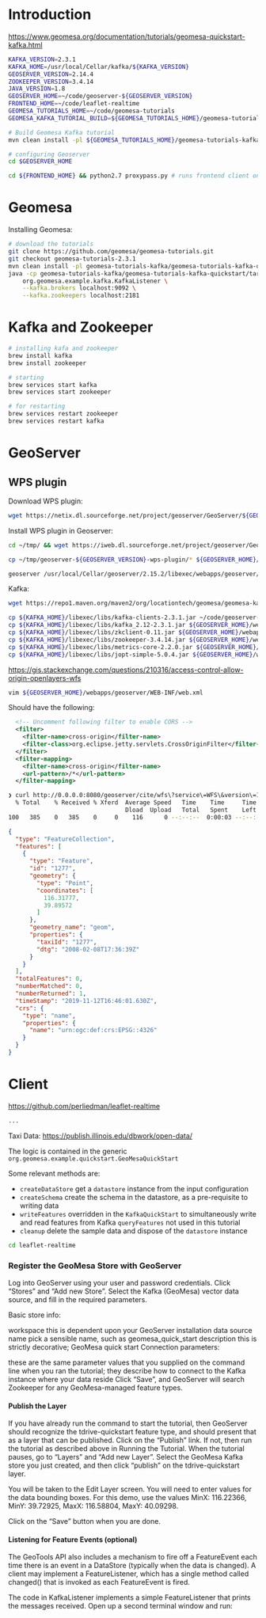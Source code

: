 # Introduction

https://www.geomesa.org/documentation/tutorials/geomesa-quickstart-kafka.html

```sh
KAFKA_VERSION=2.3.1
KAFKA_HOME=/usr/local/Cellar/kafka/${KAFKA_VERSION}
GEOSERVER_VERSION=2.14.4
ZOOKEEPER_VERSION=3.4.14
JAVA_VERSION=1.8
GEOSERVER_HOME=~/code/geoserver-${GEOSERVER_VERSION}
FRONTEND_HOME=~/code/leaflet-realtime
GEOMESA_TUTORIALS_HOME=~/code/geomesa-tutorials
GEOMESA_KAFKA_TUTORIAL_BUILD=${GEOMESA_TUTORIALS_HOME}/geomesa-tutorials-kafka/geomesa-tutorials-kafka-quickstart/target/geomesa-tutorials-kafka-quickstart-2.3.1.jar

# Build Geomesa Kafka tutorial
mvn clean install -pl ${GEOMESA_TUTORIALS_HOME}/geomesa-tutorials-kafka/geomesa-tutorials-kafka-quickstart -am

# configuring Geoserver
cd $GEOSERVER_HOME

cd ${FRONTEND_HOME} && python2.7 proxypass.py # runs frontend client on 0.0.0.0:8880

```

# Geomesa

Installing Geomesa:

```sh
# download the tutorials
git clone https://github.com/geomesa/geomesa-tutorials.git
git checkout geomesa-tutorials-2.3.1
mvn clean install -pl geomesa-tutorials-kafka/geomesa-tutorials-kafka-quickstart -am
java -cp geomesa-tutorials-kafka/geomesa-tutorials-kafka-quickstart/target/geomesa-tutorials-kafka-quickstart-2.3.1.jar \
    org.geomesa.example.kafka.KafkaListener \
    --kafka.brokers localhost:9092 \
    --kafka.zookeepers localhost:2181
```

# Kafka and Zookeeper

```sh
# installing kafa and zookeeper
brew install kafka
brew install zookeeper

# starting
brew services start kafka
brew services start zookeeper

# for restarting
brew services restart zookeeper
brew services restart kafka
```

# GeoServer

## WPS plugin

Download WPS plugin:

```sh
wget https://netix.dl.sourceforge.net/project/geoserver/GeoServer/${GEOSERVER_VERSION}/geoserver-${GEOSERVER_VERSION}-bin.zip

```

Install WPS plugin in Geoserver:

```sh
cd ~/tmp/ && wget https://iweb.dl.sourceforge.net/project/geoserver/GeoServer/${GEOSERVER_VERSION}/extensions/geoserver-${GEOSERVER_VERSION}-wps-plugin.zip 

cp ~/tmp/geoserver-${GEOSERVER_VERSION}-wps-plugin/* ${GEOSERVER_HOME}/webapps/geoserver/WEB-INF/lib

geoserver /usr/local/Cellar/geoserver/2.15.2/libexec/webapps/geoserver/data
```


Kafka:

```sh
wget https://repo1.maven.org/maven2/org/locationtech/geomesa/geomesa-kafka-gs-plugin_2.11/2.3.2/geomesa-kafka-gs-plugin_2.11-2.3.2-install.tar.gz
```

```sh
cp ${KAFKA_HOME}/libexec/libs/kafka-clients-2.3.1.jar ~/code/geoserver-${GEOSERVER_VERSION}/webapps/geoserver/WEB-INF/lib
cp ${KAFKA_HOME}/libexec/libs/kafka_2.12-2.3.1.jar ${GEOSERVER_HOME}/webapps/geoserver/WEB-INF/lib
cp ${KAFKA_HOME}/libexec/libs/zkclient-0.11.jar ${GEOSERVER_HOME}/webapps/geoserver/WEB-INF/lib
cp ${KAFKA_HOME}/libexec/libs/zookeeper-3.4.14.jar ${GEOSERVER_HOME}/webapps/geoserver/WEB-INF/lib
cp ${KAFKA_HOME}/libexec/libs/metrics-core-2.2.0.jar ${GEOSERVER_HOME}/webapps/geoserver/WEB-INF/lib
cp ${KAFKA_HOME}/libexec/libs/jopt-simple-5.0.4.jar ${GEOSERVER_HOME}/webapps/geoserver/WEB-INF/lib
```


https://gis.stackexchange.com/questions/210316/access-control-allow-origin-openlayers-wfs

```sh
vim ${GEOSERVER_HOME}/webapps/geoserver/WEB-INF/web.xml
```

Should have the following:

```xml
  <!-- Uncomment following filter to enable CORS -->
  <filter>
    <filter-name>cross-origin</filter-name>
    <filter-class>org.eclipse.jetty.servlets.CrossOriginFilter</filter-class>
  </filter>
  <filter-mapping>
    <filter-name>cross-origin</filter-name>
    <url-pattern>/*</url-pattern>
  </filter-mapping>
```


```sh
❯ curl http://0.0.0.0:8080/geoserver/cite/wfs\?service\=WFS\&version\=1.1.0\&request\=GetFeature\&typeName\=cite:tdrive-quickstart\&outputFormat\=application/json | jq
  % Total    % Received % Xferd  Average Speed   Time    Time     Time  Current
                                 Dload  Upload   Total   Spent    Left  Speed
100   385    0   385    0     0    116      0 --:--:--  0:00:03 --:--:--   116
```

```json
{
  "type": "FeatureCollection",
  "features": [
    {
      "type": "Feature",
      "id": "1277",
      "geometry": {
        "type": "Point",
        "coordinates": [
          116.31777,
          39.89572
        ]
      },
      "geometry_name": "geom",
      "properties": {
        "taxiId": "1277",
        "dtg": "2008-02-08T17:36:39Z"
      }
    }
  ],
  "totalFeatures": 0,
  "numberMatched": 0,
  "numberReturned": 1,
  "timeStamp": "2019-11-12T16:46:01.630Z",
  "crs": {
    "type": "name",
    "properties": {
      "name": "urn:ogc:def:crs:EPSG::4326"
    }
  }
}
```

# Client

https://github.com/perliedman/leaflet-realtime

```sh
...
```

Taxi Data: https://publish.illinois.edu/dbwork/open-data/

The logic is contained in the generic `org.geomesa.example.quickstart.GeoMesaQuickStart`

Some relevant methods are:

* `createDataStore` get a `datastore` instance from the input configuration
* `createSchema` create the schema in the datastore, as a pre-requisite to writing data
* `writeFeatures` overridden in the `KafkaQuickStart` to simultaneously write and read features from Kafka
`queryFeatures` not used in this tutorial
* `cleanup` delete the sample data and dispose of the `datastore` instance


```sh
cd leaflet-realtime

```

### Register the GeoMesa Store with GeoServer

Log into GeoServer using your user and password credentials. Click “Stores” and “Add new Store”. Select the Kafka (GeoMesa) vector data source, and fill in the required parameters.

Basic store info:

workspace this is dependent upon your GeoServer installation
data source name pick a sensible name, such as geomesa_quick_start
description this is strictly decorative; GeoMesa quick start
Connection parameters:

these are the same parameter values that you supplied on the command line when you ran the tutorial; they describe how to connect to the Kafka instance where your data reside
Click “Save”, and GeoServer will search Zookeeper for any GeoMesa-managed feature types.

#### Publish the Layer

If you have already run the command to start the tutorial, then GeoServer should recognize the tdrive-quickstart feature type, and should present that as a layer that can be published. Click on the “Publish” link. If not, then run the tutorial as described above in Running the Tutorial. When the tutorial pauses, go to “Layers” and “Add new Layer”. Select the GeoMesa Kafka store you just created, and then click “publish” on the tdrive-quickstart layer.

You will be taken to the Edit Layer screen. You will need to enter values for the data bounding boxes. For this demo, use the values MinX: 116.22366, MinY: 39.72925, MaxX: 116.58804, MaxY: 40.09298.

Click on the “Save” button when you are done.

#### Listening for Feature Events (optional)

The GeoTools API also includes a mechanism to fire off a FeatureEvent each time there is an event in a DataStore (typically when the data is changed). A client may implement a FeatureListener, which has a single method called changed() that is invoked as each FeatureEvent is fired.

The code in KafkaListener implements a simple FeatureListener that prints the messages received. Open up a second terminal window and run:

